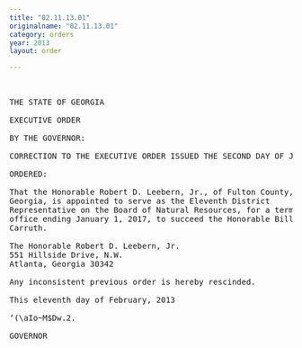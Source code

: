 ```yaml
---
title: "02.11.13.01"
originalname: "02.11.13.01"
category: orders
year: 2013
layout: order

---
```

<pre>
 

THE STATE OF GEORGIA

EXECUTIVE ORDER

BY THE GOVERNOR:

CORRECTION TO THE EXECUTIVE ORDER ISSUED THE SECOND DAY OF JANUARY, 2013

ORDERED:

That the Honorable Robert D. Leebern, Jr., of Fulton County,
Georgia, is appointed to serve as the Eleventh District
Representative on the Board of Natural Resources, for a term of
office ending January 1, 2017, to succeed the Honorable Bill
Carruth.

The Honorable Robert D. Leebern, Jr.
551 Hillside Drive, N.W.
Atlanta, Georgia 30342

Any inconsistent previous order is hereby rescinded.

This eleventh day of February, 2013

‘(\aIo~M$Dw.2.

GOVERNOR

</pre>
